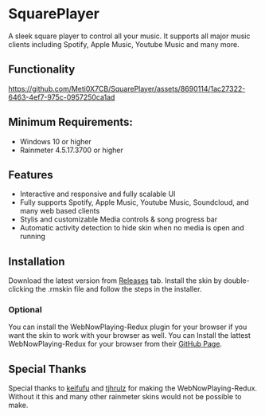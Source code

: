 # SquarePlayer
A sleek square player to control all your music. It supports all major music clients including Spotify, Apple Music, Youtube Music and many more.

## Functionality

https://github.com/Meti0X7CB/SquarePlayer/assets/8690114/1ac27322-6463-4ef7-975c-0957250ca1ad

## Minimum Requirements:
- Windows 10 or higher
- Rainmeter 4.5.17.3700 or higher
## Features
- Interactive and responsive and fully scalable UI
- Fully supports Spotify, Apple Music, Youtube Music, Soundcloud, and many web based clients
- Stylis and customizable Media controls & song progress bar 
- Automatic activity detection to hide skin when no media is open and running
## Installation
Download the latest version from [Releases](https://github.com/Meti0X7CB/SquarePlayer/releases) tab.
Install the skin by double-clicking the .rmskin file and follow the steps in the installer.
### Optional
You can install the WebNowPlaying-Redux plugin for your browser if you want the skin to work with your browser as well.
You can Install the lattest WebNowPlaying-Redux for your browser from their [GitHub Page](https://github.com/keifufu/WebNowPlaying-Redux).

## Special Thanks
Special thanks to [keifufu](https://github.com/keifufu) and [tjhrulz](https://github.com/tjhrulz/) for making the WebNowPlaying-Redux. Without it this and many other rainmeter skins would not be possible to make.
